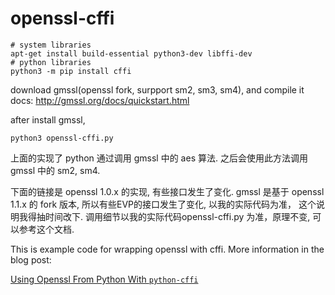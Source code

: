 openssl-cffi
============


    # system libraries
    apt-get install build-essential python3-dev libffi-dev
    # python libraries
    python3 -m pip install cffi


download gmssl(openssl fork, surpport sm2, sm3, sm4), and compile it
docs: http://gmssl.org/docs/quickstart.html

after install gmssl,

    python3 openssl-cffi.py


上面的实现了 python 通过调用 gmssl 中的 aes 算法. 之后会使用此方法调用gmssl 中的 sm2, sm4.



下面的链接是 openssl 1.0.x 的实现, 有些接口发生了变化.
gmssl 是基于 openssl 1.1.x 的 fork 版本, 所以有些EVP的接口发生了变化, 以我的实际代码为准， 这个说明我得抽时间改下.
调用细节以我的实际代码openssl-cffi.py 为准，原理不变, 可以参考这个文档.

This is example code for wrapping openssl with cffi. More information in the blog post:

[Using Openssl From Python With `python-cffi`](https://gist.github.com/vishvananda/980132c0970f8621bb3c)
